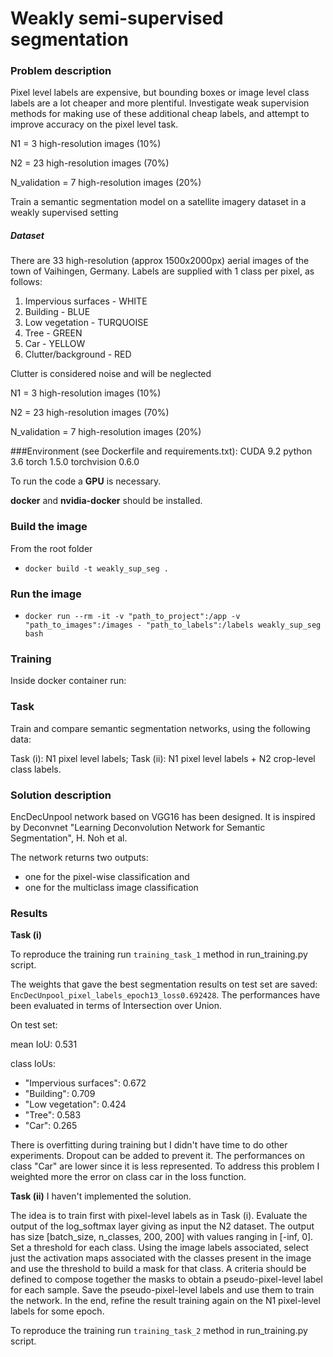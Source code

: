 # Weakly semi-supervised segmentation

### Problem description

Pixel level labels are expensive, but bounding boxes or image level class labels are a lot
cheaper and more plentiful. Investigate weak supervision methods for making use of these
additional cheap labels, and attempt to improve accuracy on the pixel level task.


N1 = 3 high-resolution images (10%)

N2 = 23 high-resolution images (70%)

N_validation = 7 high-resolution images (20%)

Train a semantic segmentation model on a satellite imagery dataset in a weakly
supervised setting


##### Dataset

There are 33 high-resolution (approx 1500x2000px) aerial images of the town of Vaihingen, Germany.
Labels are supplied with 1 class per pixel, as follows:
1. Impervious surfaces - WHITE
2. Building - BLUE
3. Low vegetation - TURQUOISE
4. Tree - GREEN
5. Car - YELLOW
6. Clutter/background - RED

Clutter is considered noise and will be neglected


N1 = 3 high-resolution images (10%)

N2 = 23 high-resolution images (70%)

N_validation = 7 high-resolution images (20%)


###Environment (see Dockerfile and requirements.txt):
CUDA 9.2
python 3.6
torch 1.5.0
torchvision 0.6.0 


To run the code a **GPU** is necessary.

**docker** and **nvidia-docker** should be installed.


### Build the image
From the root folder

* ```docker build -t weakly_sup_seg .```


### Run the image

* ```docker run --rm -it -v "path_to_project":/app -v "path_to_images":/images - "path_to_labels":/labels weakly_sup_seg bash```

### Training
Inside docker container run:


### Task
Train and compare semantic segmentation networks, using the following data:

Task (i): N1 pixel level labels;
Task (ii): N1 pixel level labels + N2 crop-level class labels.

### Solution description

EncDecUnpool network based on VGG16 has been designed. It is inspired by Deconvnet
"Learning Deconvolution Network for Semantic Segmentation", H. Noh et al.

The network returns two outputs: 
* one for the pixel-wise classification and
* one for the multiclass image classification




### Results

**Task (i)**

To reproduce the training run `training_task_1` method in run_training.py script.
 
The weights that gave the best segmentation results on test set are saved: `EncDecUnpool_pixel_labels_epoch13_loss0.692428`. The performances have been evaluated in terms of Intersection over Union. 


On test set:

mean IoU: 0.531

class IoUs: 
* "Impervious surfaces": 0.672
* "Building": 0.709
* "Low vegetation": 0.424
* "Tree": 0.583
* "Car": 0.265

There is overfitting during training but I didn't have time to do other experiments. Dropout can be added to prevent it. 
The performances on class "Car" are lower since it is less represented. To address this problem I weighted more the error on class car in the loss function.



**Task (ii)**
I haven't implemented the solution.

The idea is to train first with pixel-level labels as in Task (i). Evaluate the output of the log_softmax layer giving as input the N2 dataset. The output has size [batch_size, n_classes, 200, 200] with values ranging in [-inf, 0]. Set a threshold for each class. Using the image labels associated, select just the activation maps associated with the classes present in the image and use the threshold to build a mask for that class. A criteria should be defined to compose together the masks to obtain a pseudo-pixel-level label for each sample. Save the pseudo-pixel-level labels and use them to train the network. In the end, refine the result training again on the N1 pixel-level labels for some epoch.

To reproduce the training run `training_task_2` method in run_training.py script.



